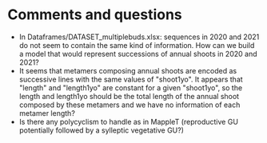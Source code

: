 # Comments and questions

 * In Dataframes/DATASET_multiplebuds.xlsx: sequences in 2020 and 2021 do not seem to contain the same kind of information. How can we build a model that would represent successions of annual shoots in 2020 and 2021?
 * It seems that metamers composing annual shoots are encoded as successive lines with the same values of "shoot1yo". It appears that "length" and "length1yo" are constant for a given "shoot1yo", so the length and length1yo should be the total length of the annual shoot composed by these metamers and we have no information of each metamer length?
 * Is there any polycyclism to handle as in MappleT (reproductive GU potentially followed by a sylleptic vegetative GU?)
 